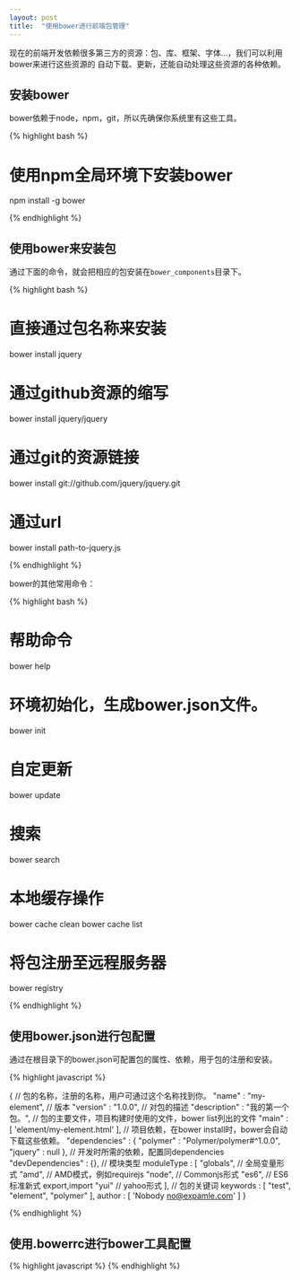 ```yaml
---
layout: post
title:  "使用bower进行前端包管理"
---
```


现在的前端开发依赖很多第三方的资源：包、库、框架、字体...，我们可以利用bower来进行这些资源的
自动下载、更新，还能自动处理这些资源的各种依赖。

## 安装bower

bower依赖于node，npm，git，所以先确保你系统里有这些工具。

{% highlight bash %}

  # 使用npm全局环境下安装bower
  npm install -g bower

{% endhighlight %}

## 使用bower来安装包

通过下面的命令，就会把相应的包安装在``bower_components``目录下。

{% highlight bash %}

  # 直接通过包名称来安装
  bower install jquery
  # 通过github资源的缩写
  bower install jquery/jquery
  # 通过git的资源链接
  bower install git://github.com/jquery/jquery.git
  # 通过url
  bower install path-to-jquery.js

{% endhighlight %}

bower的其他常用命令：

{% highlight bash %}

  # 帮助命令
  bower help
  # 环境初始化，生成bower.json文件。
  bower init
  # 自定更新
  bower update
  # 搜索
  bower search <keywords>
  # 本地缓存操作
  bower cache clean
  bower cache list
  # 将包注册至远程服务器
  bower registry

{% endhighlight %}

## 使用bower.json进行包配置

通过在根目录下的bower.json可配置包的属性、依赖，用于包的注册和安装。

{% highlight javascript %}

  {
    // 包的名称，注册的名称，用户可通过这个名称找到你。
    "name" : "my-element",
    // 版本
    "version" : "1.0.0",
    // 对包的描述
    "description" : "我的第一个包。",
    // 包的主要文件，项目构建时使用的文件，bower list列出的文件
    "main" : [
      'element/my-element.html'
    ],
    // 项目依赖，在bower install时，bower会自动下载这些依赖。
    "dependencies" : {
      "polymer" : "Polymer/polymer#^1.0.0",
      "jquery" : null
    },
    // 开发时所需的依赖，配置同dependencies
    "devDependencies" : {},
    // 模块类型
    moduleType : [
      "globals", // 全局变量形式
      "amd", // AMD模式，例如requirejs
      "node", // Commonjs形式
      "es6", // ES6标准新式 export,import
      "yui" // yahoo形式
    ],
    // 包的关键词
    keywords : [
      "test",
      "element",
      "polymer"
    ],
    author : [
      'Nobody no@expamle.com'
    ]
  }

{% endhighlight %}

## 使用.bowerrc进行bower工具配置

{% highlight javascript %}
{% endhighlight %}

